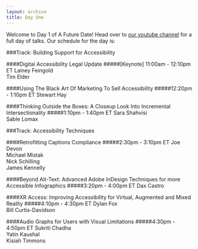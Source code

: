```yaml
---
layout: archive
title: Day One
---
```


Welcome to Day 1 of A Future Date! Head over to [our youtube channel](https://www.youtube.com/watch?v=HKVFvDxQJMg) for a full day of talks. Our schedule for the day is:

###Track: Building Support for Accessibility

####Digital Accessibility Legal Update
#####[Keynote] 11:00am - 12:10pm ET
Lainey Feingold <br>
Tim Elder<br>

####Using The Black Art Of Marketing To Sell Accessibility
#####12:20pm - 1:10pm ET
Stewart Hay<br>

####Thinking Outside the Boxes: A Closeup Look Into Incremental Intersectionality
#####1:10pm - 1:40pm ET
Sara Shahvisi<br>
Sable Lomax

###Track: Accessibility Techniques

####Retrofitting Captions Compliance
#####2:30pm - 3:10pm ET
Joe Devon<br>
Michael Mistak<br>
Nick Schilling <br>
James Kennelly<br>

####Beyond Alt-Text: Advanced Adobe InDesign Techniques for more Accessible Infographics
#####3:20pm - 4:00pm ET
Dax Castro <br>

####XR Access: Improving Accessibility for Virtual, Augmented and Mixed Reality
#####4:10pm - 4:30pm ET
Dylan Fox<br>
Bill Curtis-Davidson <br>

####Audio Graphs for Users with Visual Limitations
#####4:30pm - 4:50pm ET
Sukriti Chadha<br>
Yatin Kaushal<br>
Kisiah Timmons
